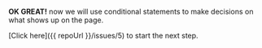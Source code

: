 **OK GREAT!** now we will use conditional statements to make decisions on what shows up on the page.

[Click here]({{ repoUrl }}/issues/5) to start the next step.